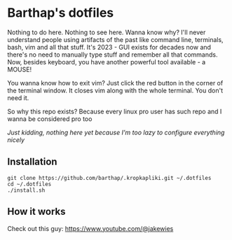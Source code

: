 # Barthap's dotfiles

Nothing to do here. Nothing to see here. Wanna know why? I'll never understand people using artifacts of the past like command line, terminals, bash, vim and all that stuff. It's 2023 - GUI exists for decades now and there's no need to manually type stuff and remember all that commands. Now, besides keyboard, you have another powerful tool available - a MOUSE!

You wanna know how to exit vim? Just click the red button in the corner of the terminal window. It closes vim along with the whole terminal. You don't need it.

So why this repo exists? Because every linux pro user has such repo and I wanna be considered pro too

_Just kidding, nothing here yet because I'm too lazy to configure everything nicely_

## Installation

```
git clone https://github.com/barthap/.kropkapliki.git ~/.dotfiles
cd ~/.dotfiles
./install.sh
```

## How it works

Check out this guy: https://www.youtube.com/@jakewies
